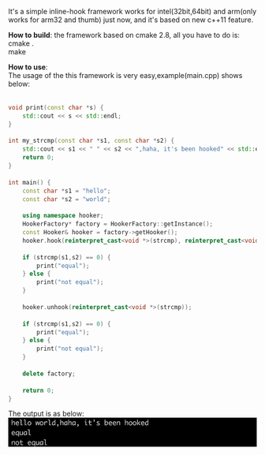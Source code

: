 It's a simple inline-hook framework works for intel(32bit,64bit) and arm(only works for arm32 and thumb) just now, and it's based on new c++11 feature.

<b>How to build</b>:
the framework based on cmake 2.8, all you have to do is:<br/>
cmake .</br>
make<br/>

<b>How to use</b>:<br/>
The usage of the this framework is very easy,example(main.cpp) shows below:<br/>

```c++

void print(const char *s) {
    std::cout << s << std::endl;
}

int my_strcmp(const char *s1, const char *s2) {
    std::cout << s1 << " " << s2 << ",haha, it's been hooked" << std::endl;
    return 0;
}

int main() {
    const char *s1 = "hello";
    const char *s2 = "world";

    using namespace hooker;
    HookerFactory* factory = HookerFactory::getInstance();
    const Hooker& hooker = factory->getHooker();
    hooker.hook(reinterpret_cast<void *>(strcmp), reinterpret_cast<void *>(my_strcmp), nullptr);

    if (strcmp(s1,s2) == 0) {
        print("equal");
    } else {
        print("not equal");
    }

    hooker.unhook(reinterpret_cast<void *>(strcmp));

    if (strcmp(s1,s2) == 0) {
        print("equal");
    } else {
        print("not equal");
    }

	delete factory;

    return 0;
}

```

The output is as below:
![image](imgs/crop.png)

